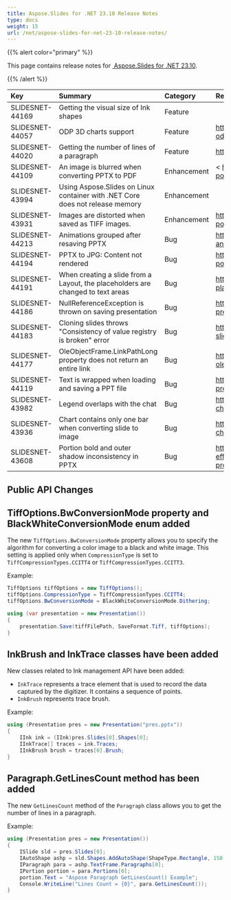 ```yaml
---
title: Aspose.Slides for .NET 23.10 Release Notes
type: docs
weight: 15
url: /net/aspose-slides-for-net-23-10-release-notes/
---
```


{{% alert color="primary" %}} 

This page contains release notes for [ Aspose.Slides for .NET 23.10](https://www.nuget.org/packages/Aspose.Slides.NET/).

{{% /alert %}} 

|**Key**|**Summary**|**Category**|**Related Documentation**|
| :- | :- | :- | :- |
|SLIDESNET-44169|Getting the visual size of Ink shapes|Feature|
|SLIDESNET-44057|ODP 3D charts support|Feature|<https://docs.aspose.com/slides/net/convert-odp-to-pptx/>
|SLIDESNET-44020|Getting the number of lines of a paragraph|Feature|<https://docs.aspose.com/slides/net/paragraph/>
|SLIDESNET-44109|An image is blurred when converting PPTX to PDF|Enhancement|< https://docs.aspose.com/slides/net/convert-powerpoint-to-pdf/>
|SLIDESNET-43994|Using Aspose.Slides on Linux container with .NET Core does not release memory|Enhancement|
|SLIDESNET-43931|Images are distorted when saved as TIFF images.|Enhancement|<https://docs.aspose.com/slides/net/convert-powerpoint-to-tiff/>
|SLIDESNET-44213|Animations grouped after resaving PPTX|Bug|<https://docs.aspose.com/slides/net/powerpoint-animation/>
|SLIDESNET-44194|PPTX to JPG: Content not rendered|Bug|<https://docs.aspose.com/slides/net/convert-powerpoint-to-pdf/>
|SLIDESNET-44191|When creating a slide from a Layout, the placeholders are changed to text areas|Bug|<https://docs.aspose.com/slides/net/manage-placeholder/>
|SLIDESNET-44186|NullReferenceException is thrown on saving presentation|Bug|<https://docs.aspose.com/slides/net/convert-presentation/>
|SLIDESNET-44183|Cloning slides throws "Consistency of value registry is broken" error|Bug|<https://docs.aspose.com/slides/net/clone-slides/>
|SLIDESNET-44177|OleObjectFrame.LinkPathLong property does not return an entire link|Bug|<https://docs.aspose.com/slides/net/manage-ole/>
|SLIDESNET-44119|Text is wrapped when loading and saving a PPT file|Bug|<https://docs.aspose.com/slides/net/convert-presentation/>
|SLIDESNET-43982|Legend overlaps with the chat|Bug|<https://docs.aspose.com/slides/net/powerpoint-charts/>
|SLIDESNET-43936|Chart contains only one bar when converting slide to image|Bug|<https://docs.aspose.com/slides/net/powerpoint-charts/>
|SLIDESNET-43608|Portion bold and outer shadow inconsistency in PPTX|Bug|<https://docs.aspose.com/slides/net/shape-effective-properties/#get-effective-properties-of-text-frame>


## Public API Changes ##

## TiffOptions.BwConversionMode property and BlackWhiteConversionMode enum added ##

The new `TiffOptions.BwConversionMode` property allows you to specify the algorithm for converting a color image to a black and white image. This setting is applied only when  `CompressionType` is set to `TiffCompressionTypes.CCITT4` or `TiffCompressionTypes.CCITT3`.

Example:

``` csharp
TiffOptions tiffOptions = new TiffOptions();
tiffOptions.CompressionType = TiffCompressionTypes.CCITT4;
tiffOptions.BwConversionMode = BlackWhiteConversionMode.Dithering;

using (var presentation = new Presentation())
{
    presentation.Save(tiffFilePath, SaveFormat.Tiff, tiffOptions);
}
```

## InkBrush and InkTrace classes have been added ##

New classes related to Ink management API have been added: 
- `InkTrace` represents a trace element that is used to record the data captured by the digitizer. It contains a sequence of points.
- `InkBrush` represents trace brush.

Example:

``` csharp
using (Presentation pres = new Presentation("pres.pptx"))
{
    IInk ink = (IInk)pres.Slides[0].Shapes[0];
    IInkTrace[] traces = ink.Traces;
    IInkBrush brush = traces[0].Brush;
}
```

## Paragraph.GetLinesCount method has been added ##

The new `GetLinesCount` method of the `Paragraph` class allows you to get the number of lines in a paragraph.

Example:

``` csharp
using (Presentation pres = new Presentation())
{
    ISlide sld = pres.Slides[0];
    IAutoShape ashp = sld.Shapes.AddAutoShape(ShapeType.Rectangle, 150, 75, 150, 50);
    IParagraph para = ashp.TextFrame.Paragraphs[0];
    IPortion portion = para.Portions[0];
    portion.Text = "Aspose Paragraph GetLinesCount() Example";
    Console.WriteLine("Lines Count = {0}", para.GetLinesCount());
}
```